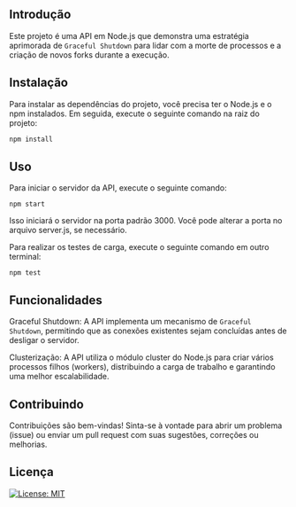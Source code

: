 ## Introdução
Este projeto é uma API em Node.js que demonstra uma estratégia aprimorada de `Graceful Shutdown` para lidar com a morte de processos e a criação de novos forks durante a execução.

## Instalação
Para instalar as dependências do projeto, você precisa ter o Node.js e o npm instalados. Em seguida, execute o seguinte comando na raiz do projeto:

```bash
npm install
```

## Uso
Para iniciar o servidor da API, execute o seguinte comando:
```
npm start
```
Isso iniciará o servidor na porta padrão 3000. Você pode alterar a porta no arquivo server.js, se necessário.

Para realizar os testes de carga, execute o seguinte comando em outro terminal:
```
npm test
```

## Funcionalidades
Graceful Shutdown: A API implementa um mecanismo de `Graceful Shutdown`, permitindo que as conexões existentes sejam concluídas antes de desligar o servidor.

Clusterização: A API utiliza o módulo cluster do Node.js para criar vários processos filhos (workers), distribuindo a carga de trabalho e garantindo uma melhor escalabilidade.

## Contribuindo
Contribuições são bem-vindas! Sinta-se à vontade para abrir um problema (issue) ou enviar um pull request com suas sugestões, correções ou melhorias.

## Licença
[![License: MIT](https://img.shields.io/badge/License-MIT-yellow.svg)](https://opensource.org/licenses/MIT)